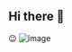 ## Hi there 👋
😉
![image](https://github.com/user-attachments/assets/5fbfc7cb-2683-4e53-86f7-c40a2fd480c0)

<!--
**mckrob/mckrob** is a ✨ _special_ ✨ repository because its `README.md` (this file) appears on your GitHub profile.

Here are some ideas to get you started:

- 🔭 I’m currently working on ...
- 🌱 I’m currently learning ...
- 👯 I’m looking to collaborate on ...
- 🤔 I’m looking for help with ...
- 💬 Ask me about ...
- 📫 How to reach me: ...
- 😄 Pronouns: ...
- ⚡ Fun fact: ...
-->
